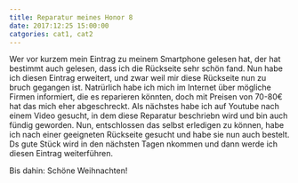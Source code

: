 ```yaml
---
title: Reparatur meines Honor 8 
date: 2017:12:25 15:00:00
catgories: cat1, cat2
---
```

Wer vor kurzem mein Eintrag zu meinem Smartphone gelesen hat, der hat bestimmt auch gelesen, dass ich die Rückseite sehr schön fand. 
Nun habe ich diesen Eintrag erweitert, und zwar weil mir diese Rückseite nun zu bruch gegangen ist. 
Natrürlich habe ich mich im Internet über mögliche Firmen informiert, die es reparieren könnten, doch mit Preisen von 70-80€ hat das mich eher abgeschreckt.
Als nächstes habe ich auf Youtube nach einem Video gesucht, in dem diese Reparatur beschriebn wird und bin auch fündig geworden.
Nun, entschlossen das selbst erledigen zu können, habe ich nach einer geeigneten Rückseite gesucht und habe sie nun auch bestelt. 
Ds gute Stück wird in den nächsten Tagen nkommen und dann werde ich diesen Eintrag weiterführen.

Bis dahin: Schöne Weihnachten!
